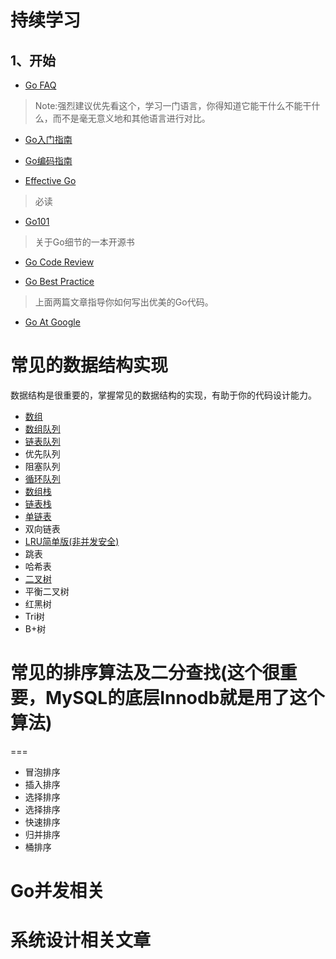 # 持续学习


## 1、开始

* [Go FAQ](https://learnku.com/go/wikis/38175)
> Note:强烈建议优先看这个，学习一门语言，你得知道它能干什么不能干什么，而不是毫无意义地和其他语言进行对比。


* [Go入门指南](https://learnku.com/docs/the-way-to-go)

* [Go编码指南](https://learnku.com/go/wikis/38174)

* [Effective Go](https://learnku.com/docs/effective-go/2020)
> 必读

* [Go101](https://www.bookstack.cn/read/Golang101-v1.16.a-1/101.html)
> 关于Go细节的一本开源书


* [Go Code Review](https://learnku.com/go/wikis/48375)

* [Go Best Practice](https://learnku.com/go/wikis/38430)
> 上面两篇文章指导你如何写出优美的Go代码。

* [Go At Google](https://talks.golang.org/2012/splash.article)

# 常见的数据结构实现


数据结构是很重要的，掌握常见的数据结构的实现，有助于你的代码设计能力。

- [数组](datastruct/array.go)
- [数组队列](datastruct/queue_on_array.go)
- [链表队列](datastruct/queue_on_list.go)
- 优先队列
- 阻塞队列
- [循环队列](datastruct/circle_queue.go)
- [数组栈](datastruct/stack_on_array.go)
- [链表栈](datastruct/stack_on_list.go)
- [单链表](datastruct/singel_list.go)
- 双向链表
- [LRU简单版(非并发安全)](datastruct/LRU.go)
- 跳表
- 哈希表
- [二叉树](datastruct/binaryTree.go)
- 平衡二叉树
- 红黑树
- Tri树
- B+树

# 常见的排序算法及二分查找(这个很重要，MySQL的底层Innodb就是用了这个算法)

===

- 冒泡排序
- 插入排序
- 选择排序
- 选择排序
- 快速排序
- 归并排序
- 桶排序

# Go并发相关


# 系统设计相关文章